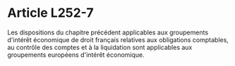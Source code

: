 # Article L252-7

Les dispositions du chapitre précédent applicables aux groupements d'intérêt économique de droit français relatives aux obligations comptables, au contrôle des comptes et à la liquidation sont applicables aux groupements européens d'intérêt économique.
